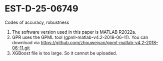 # EST-D-25-06749
Codes of accuracy, robustness

1. The software version used in this paper is MATLAB R2022a.
2. GPR uses the GPML tool (gpml-matlab-v4.2-2018-06-11). You can download via https://github.com/zhouweiyan/gpml-matlab-v4.2-2018-06-11.git
3. XGBoost file is too large. So it cannot be uploaded.
